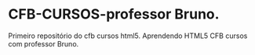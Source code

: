 # CFB-CURSOS-professor Bruno.
Primeiro repositório do  cfb cursos html5.
Aprendendo HTML5 CFB cursos com professor Bruno.
